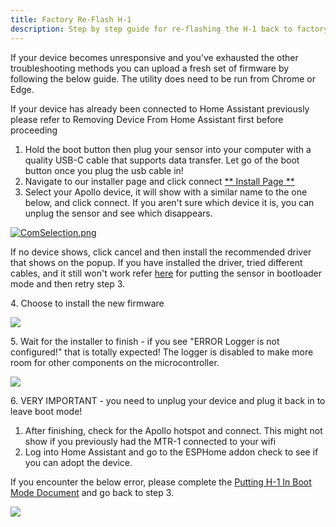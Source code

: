 ```yaml
---
title: Factory Re-Flash H-1
description: Step by step guide for re-flashing the H-1 back to factory firmware.
---
```

If your device becomes unresponsive and you've exhausted the other troubleshooting methods you can upload a fresh set of firmware by following the below guide. The utility does need to be run from Chrome or Edge.

If your device has already been connected to Home Assistant previously please refer to Removing Device From Home Assistant first before proceeding

1. Hold the boot button then plug your sensor into your computer with a quality USB-C cable that supports data transfer. Let go of the boot button once you plug the usb cable in!
2. Navigate to our installer page and click connect [\*\* Install Page \*\*](https://apolloautomation.github.io/H-1/)
3. Select your Apollo device, it will show with a similar name to the one below, and click connect. If you aren't sure which device it is, you can unplug the sensor and see which disappears.

[![ComSelection.png](https://apolloautomation.github.io/docs/products/mtr1/assets/comselection.png)](https://apolloautomation.github.io/docs/products/mtr1/assets/comselection.png)

If no device shows, click cancel and then install the recommended driver that shows on the popup. If you have installed the driver, tried different cables, and it still won't work refer [here](https://wiki.apolloautomation.com/products/h1/boot-mode/) for putting the sensor in bootloader mode and then retry step 3.

4\. Choose to install the new firmware

[![](https://apolloautomation.github.io/docs/products/mtr1/assets/image-1698806750134.png)](https://apolloautomation.github.io/docs/products/mtr1/assets/image-1698806750134.png)

5\. Wait for the installer to finish - if you see "ERROR Logger is not configured!" that is totally expected! The logger is disabled to make more room for other components on the microcontroller.

[![](https://apolloautomation.github.io/docs/products/mtr1/assets/image-1698806082666.png)](https://apolloautomation.github.io/docs/products/mtr1/assets/image-1698806082666.png)

6\. VERY IMPORTANT - you need to unplug your device and plug it back in to leave boot mode!

1. After finishing, check for the Apollo hotspot and connect. This might not show if you previously had the MTR-1 connected to your wifi
2. Log into Home Assistant and go to the ESPHome addon check to see if you can adopt the device.

If you encounter the below error, please complete the [Putting H-1 In Boot Mode Document](https://wiki.apolloautomation.com/products/h1/boot-mode/) and go back to step 3.

[![](https://apolloautomation.github.io/docs/products/mtr1/assets/image-1698806793309.png)](https://apolloautomation.github.io/docs/products/mtr1/assets/image-1698806793309.png)